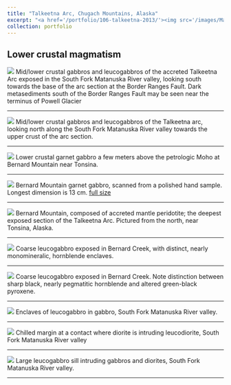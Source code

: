 ```yaml
---
title: "Talkeetna Arc, Chugach Mountains, Alaska"
excerpt: "<a href='/portfolio/106-talkeetna-2013/'><img src='/images/Matanuska1.jpg'></a>"
collection: portfolio
---
```

Lower crustal magmatism
---

<a href='/images/Matanuska1.jpg'><img src='/images/Matanuska1.jpg'></a>
Mid/lower crustal gabbros and leucogabbros of the accreted Talkeetna Arc exposed in the South Fork Matanuska River valley, looking south towards the base of the arc section at the Border Ranges Fault. Dark metasediments south of the Border Ranges Fault may be seen near the terminus of Powell Glacier

---

<a href='/images/Matanuska2.jpg'><img src='/images/Matanuska2.jpg'></a>
Mid/lower crustal gabbros and leucogabbros of the Talkeetna arc, looking north along the South Fork Matanuska River valley towards the upper crust of the arc section.

---

<a href='/images/BernardGarnetGabbro.jpg'><img src='/images/BernardGarnetGabbro.jpg'></a>
Lower crustal garnet gabbro a few meters above the petrologic Moho at Bernard Mountain near Tonsina.

---

<a href='/images/GarnetGabbroSmall.jpg'><img src='/images/GarnetGabbroSmall.jpg'></a>
Bernard Mountain garnet gabbro, scanned from a polished hand sample. Longest dimension is 13 cm. <a href='/images/GarnetGabbro.jpg'>full size</a> 

---

<a href='/images/BernardMountain.jpg'><img src='/images/BernardMountain.jpg'></a>
Bernard Mountain, composed of accreted mantle peridotite; the deepest exposed section of the Talkeetna Arc. Pictured from the north, near Tonsina, Alaska.

---

<a href='/images/BernardLeucogabbro1.jpg'><img src='/images/BernardLeucogabbro1.jpg'></a>
Coarse leucogabbro exposed in Bernard Creek, with distinct, nearly monomineralic, hornblende enclaves.

---

<a href='/images/BernardLeucogabbro2.jpg'><img src='/images/BernardLeucogabbro2.jpg'></a>
Coarse leucogabbro exposed in Bernard Creek. Note distinction between sharp black, nearly pegmatitic hornblende and altered green-black pyroxene.

---

<a href='/images/LeucogabbroEnclave.jpg'><img src='/images/LeucogabbroEnclave.jpg'></a>
Enclaves of leucogabbro in gabbro, South Fork Matanuska River valley.

---

<a href='/images/DioriteIntrudingLeucodiorite.jpg'><img src='/images/DioriteIntrudingLeucodiorite.jpg'></a>
Chilled margin at a contact where diorite is intruding leucodiorite, South Fork Matanuska River valley

---

<a href='/images/LeucogabbroSill.jpg'><img src='/images/LeucogabbroSill.jpg'></a>
Large leucogabbro sill intruding gabbros and diorites, South Fork Matanuska River valley.

---
